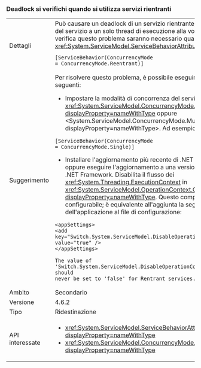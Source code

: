 ### <a name="deadlock-may-result-when-using-reentrant-services"></a>Deadlock si verifichi quando si utilizza servizi rientranti

|   |   |
|---|---|
|Dettagli|Può causare un deadlock di un servizio rientrante, che limita le istanze del servizio a un solo thread di esecuzione alla volta. Servizi soggetti a verifica questo problema saranno necessario quanto segue <xref:System.ServiceModel.ServiceBehaviorAttribute> nel codice:<pre><code class="language-csharp">[ServiceBehavior(ConcurrencyMode = ConcurrencyMode.Reentrant)]&#13;&#10;</code></pre>|
|Suggerimento|Per risolvere questo problema, è possibile eseguire le operazioni seguenti:<ul><li>Impostare la modalità di concorrenza del servizio <xref:System.ServiceModel.ConcurrencyMode.Single?displayProperty=nameWithType> oppure &lt;System.ServiceModel.ConcurrencyMode.Multiple?displayProperty=nameWithType&gt;. Ad esempio:</li></ul><pre><code class="language-csharp">[ServiceBehavior(ConcurrencyMode = ConcurrencyMode.Single)]&#13;&#10;</code></pre><ul><li>Installare l'aggiornamento più recente di .NET Framework 4.6.2 oppure eseguire l'aggiornamento a una versione successiva di .NET Framework. Disabilita il flusso dei <xref:System.Threading.ExecutionContext> in <xref:System.ServiceModel.OperationContext.Current?displayProperty=nameWithType>. Questo comportamento è configurabile; è equivalente all'aggiunta la seguente impostazione dell'applicazione al file di configurazione:</li></ul><pre><code class="language-xml">&lt;appSettings&gt;&#13;&#10;&lt;add key=&quot;Switch.System.ServiceModel.DisableOperationContextAsyncFlow&quot; value=&quot;true&quot; /&gt;&#13;&#10;&lt;/appSettings&gt;&#13;&#10;&#13;&#10;The value of &#39;Switch.System.ServiceModel.DisableOperationContextAsyncFlow&#39; should never be set to &#39;false&#39; for Rentrant services.&#13;&#10;</code></pre>|
|Ambito|Secondario|
|Versione|4.6.2|
|Tipo|Ridestinazione|
|API interessate|<ul><li><xref:System.ServiceModel.ServiceBehaviorAttribute?displayProperty=nameWithType></li><li><xref:System.ServiceModel.ConcurrencyMode.Reentrant?displayProperty=nameWithType></li></ul>|

